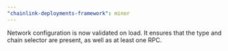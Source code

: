 ```yaml
---
"chainlink-deployments-framework": minor
---
```


Network configuration is now validated on load. It ensures that the type and chain selector are present, as well as at least one RPC.
